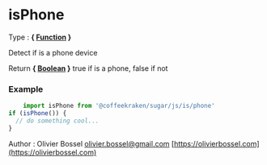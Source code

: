 # isPhone

<!-- @namespace: sugar.js.is.isPhone -->

Type : **{ [Function](https://developer.mozilla.org/fr/docs/Web/JavaScript/Reference/Objets_globaux/Function) }**


Detect if is a phone device


Return **{ [Boolean](https://developer.mozilla.org/fr/docs/Web/JavaScript/Reference/Objets_globaux/Boolean) }** true if is a phone, false if not

### Example
```js
	import isPhone from '@coffeekraken/sugar/js/is/phone'
if (isPhone()) {
  // do something cool...
}
```
Author : Olivier Bossel [olivier.bossel@gmail.com](mailto:olivier.bossel@gmail.com) [https://olivierbossel.com](https://olivierbossel.com)